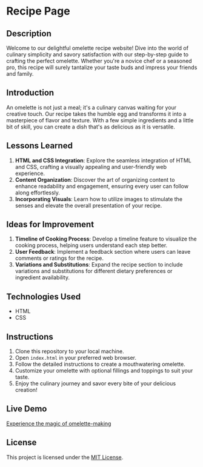 # Recipe Page

## Description
Welcome to our delightful omelette recipe website! Dive into the world of culinary simplicity and savory satisfaction with our step-by-step guide to crafting the perfect omelette. Whether you're a novice chef or a seasoned pro, this recipe will surely tantalize your taste buds and impress your friends and family.

## Introduction
An omelette is not just a meal; it's a culinary canvas waiting for your creative touch. Our recipe takes the humble egg and transforms it into a masterpiece of flavor and texture. With a few simple ingredients and a little bit of skill, you can create a dish that's as delicious as it is versatile.

## Lessons Learned
1. **HTML and CSS Integration**: Explore the seamless integration of HTML and CSS, crafting a visually appealing and user-friendly web experience.
2. **Content Organization**: Discover the art of organizing content to enhance readability and engagement, ensuring every user can follow along effortlessly.
3. **Incorporating Visuals**: Learn how to utilize images to stimulate the senses and elevate the overall presentation of your recipe.

## Ideas for Improvement
1. **Timeline of Cooking Process**: Develop a timeline feature to visualize the cooking process, helping users understand each step better.
2. **User Feedback**: Implement a feedback section where users can leave comments or ratings for the recipe.
3. **Variations and Substitutions**: Expand the recipe section to include variations and substitutions for different dietary preferences or ingredient availability.


## Technologies Used
- HTML
- CSS

## Instructions
1. Clone this repository to your local machine.
2. Open `index.html` in your preferred web browser.
3. Follow the detailed instructions to create a mouthwatering omelette.
4. Customize your omelette with optional fillings and toppings to suit your taste.
5. Enjoy the culinary journey and savor every bite of your delicious creation!

## Live Demo
[Experience the magic of omelette-making](https://recipe-page-p6f7.vercel.app/)

## License
This project is licensed under the [MIT License](LICENSE).
